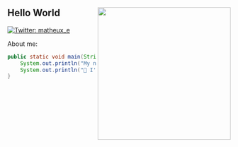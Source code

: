 <h2>Hello World <img src="https://media.giphy.com/media/26n7b7PjSOZJwVCmY/giphy.gif" align="right" width="300"></h2>

[![Twitter: matheux_e](https://img.shields.io/twitter/follow/matheux_x?style=social)](https://twitter.com/matheux_e)

About me:

```java
public static void main(String[] args) {
    System.out.println("My name is Matheus, I'm 15 years old. I am currently a Java Programmer")
    System.out.println("📕 I'm learning JavaScript/PHP")
}
```



